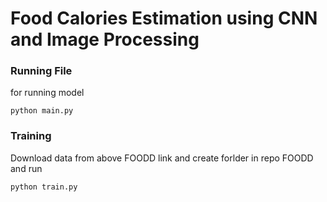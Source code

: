 # Food Calories Estimation using CNN and Image Processing

### Running File
for running model
```
python main.py
```

### Training
Download data from above FOODD link and create forlder in repo FOODD and run
```
python train.py
```